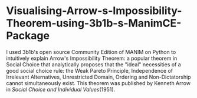# Visualising-Arrow-s-Impossibility-Theorem-using-3b1b-s-ManimCE-Package

I used 3b1b's open source Community Edition of MANIM on Python to intuitively explain Arrow's Impossibility Theorem: a popular theorem in Social Choice that analytically proposes that the "ideal" necessities of a good social choice rule: the Weak Pareto Principle, Independence of Irrelevant Alternatives, Unrestricted Domain, Ordering and Non-Dictatorship cannot simultaneously exist. This theorem was published by Kenneth Arrow in _Social Choice and Individual Values_(1951).
